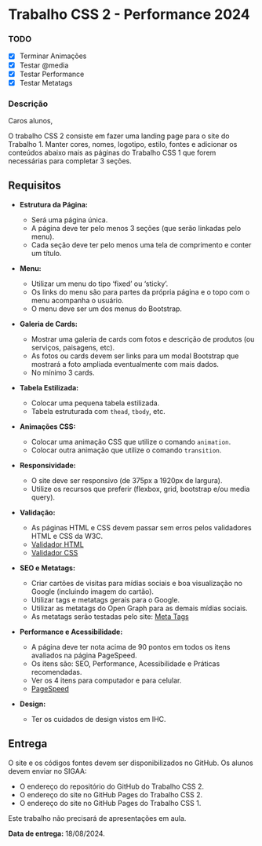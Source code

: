 # Trabalho CSS 2 - Performance 2024

### TODO
  - [X] Terminar Animações
  - [X] Testar @media
  - [X] Testar Performance
  - [x] Testar Metatags
  
### Descrição

Caros alunos,


O trabalho CSS 2 consiste em fazer uma landing page para o site do Trabalho 1. Manter cores, nomes, logotipo, estilo, fontes e adicionar os conteúdos abaixo mais as páginas do Trabalho CSS 1 que forem necessárias para completar 3 seções.

## Requisitos

- **Estrutura da Página:**
  - Será uma página única.
  - A página deve ter pelo menos 3 seções (que serão linkadas pelo menu).
  - Cada seção deve ter pelo menos uma tela de comprimento e conter um título.

- **Menu:**
  - Utilizar um menu do tipo ‘fixed’ ou ‘sticky’.
  - Os links do menu são para partes da própria página e o topo com o menu acompanha o usuário.
  - O menu deve ser um dos menus do Bootstrap.

- **Galeria de Cards:**
  - Mostrar uma galeria de cards com fotos e descrição de produtos (ou serviços, paisagens, etc).
  - As fotos ou cards devem ser links para um modal Bootstrap que mostrará a foto ampliada eventualmente com mais dados.
  - No mínimo 3 cards.

- **Tabela Estilizada:**
  - Colocar uma pequena tabela estilizada.
  - Tabela estruturada com `thead`, `tbody`, etc.

- **Animações CSS:**
  - Colocar uma animação CSS que utilize o comando `animation`.
  - Colocar outra animação que utilize o comando `transition`.

- **Responsividade:**
  - O site deve ser responsivo (de 375px a 1920px de largura).
  - Utilize os recursos que preferir (flexbox, grid, bootstrap e/ou media query).

- **Validação:**
  - As páginas HTML e CSS devem passar sem erros pelos validadores HTML e CSS da W3C.
  - [Validador HTML](https://validator.w3.org/)
  - [Validador CSS](https://jigsaw.w3.org/css-validator/)

- **SEO e Metatags:**
  - Criar cartões de visitas para mídias sociais e boa visualização no Google (incluindo imagem do cartão).
  - Utilizar tags e metatags gerais para o Google.
  - Utilizar as metatags do Open Graph para as demais mídias sociais.
  - As metatags serão testadas pelo site: [Meta Tags](https://metatags.io/)

- **Performance e Acessibilidade:**
  - A página deve ter nota acima de 90 pontos em todos os itens avaliados na página PageSpeed.
  - Os itens são: SEO, Performance, Acessibilidade e Práticas recomendadas.
  - Ver os 4 itens para computador e para celular.
  - [PageSpeed](https://pagespeed.web.dev/)

- **Design:**
  - Ter os cuidados de design vistos em IHC.

## Entrega

O site e os códigos fontes devem ser disponibilizados no GitHub. Os alunos devem enviar no SIGAA:
- O endereço do repositório do GitHub do Trabalho CSS 2.
- O endereço do site no GitHub Pages do Trabalho CSS 2.
- O endereço do site no GitHub Pages do Trabalho CSS 1.

Este trabalho não precisará de apresentações em aula.

**Data de entrega:** 18/08/2024.
